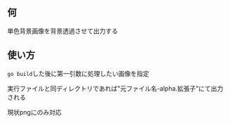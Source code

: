 ## 何
単色背景画像を背景透過させて出力する

## 使い方
`go build`した後に第一引数に処理したい画像を指定

実行ファイルと同ディレクトリであれば"元ファイル名-alpha.拡張子"にて出力される

現状pngにのみ対応
